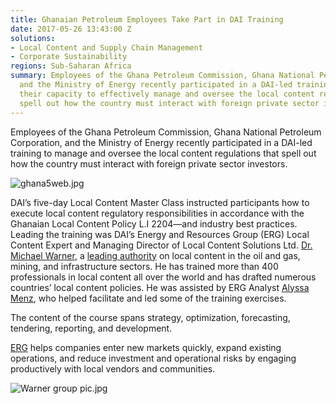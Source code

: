 ```yaml
---
title: Ghanaian Petroleum Employees Take Part in DAI Training
date: 2017-05-26 13:43:00 Z
solutions:
- Local Content and Supply Chain Management
- Corporate Sustainability
regions: Sub-Saharan Africa
summary: Employees of the Ghana Petroleum Commission, Ghana National Petroleum Corporation,
  and the Ministry of Energy recently participated in a DAI-led training to improve
  their capacity to effectively manage and oversee the local content regulations that
  spell out how the country must interact with foreign private sector investors.
---
```


Employees of the Ghana Petroleum Commission, Ghana National Petroleum Corporation, and the Ministry of Energy recently participated in a DAI-led training to manage and oversee the local content regulations that spell out how the country must interact with foreign private sector investors.

![ghana5web.jpg](/uploads/ghana5web.jpg)

DAI’s five-day Local Content Master Class instructed participants how to execute local content regulatory responsibilities in accordance with the Ghanaian Local Content Policy L.I 2204—and industry best practices. Leading the training was DAI’s Energy and Resources Group (ERG) Local Content Expert and Managing Director of Local Content Solutions Ltd. [Dr. Michael Warner](https://www.dai.com/who-we-are/our-team/michael-warner), a [leading authority](https://www.dai.com/news/dai-joins-forces-with-local-content-solutions-ltd) on local content in the oil and gas, mining, and infrastructure sectors. He has trained more than 400 professionals in local content all over the world and has drafted numerous countries’ local content policies. He was assisted by ERG Analyst [Alyssa Menz](https://www.dai.com/who-we-are/our-team/alyssa-menz), who helped facilitate and led some of the training exercises.  

The content of the course spans strategy, optimization, forecasting, tendering, reporting, and development.  

[ERG](https://www.dai.com/our-work/solutions/corporate-sustainability) helps companies enter new markets quickly, expand existing operations, and reduce investment and operational risks by engaging productively with local vendors and communities.

![Warner group pic.jpg](/uploads/Warner%20group%20pic.jpg)
